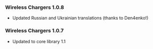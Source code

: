 ### Wireless Chargers 1.0.8
- Updated Russian and Ukrainian translations (thanks to Den4enko!)

### Wireless Chargers 1.0.7
- Updated to core library 1.1
